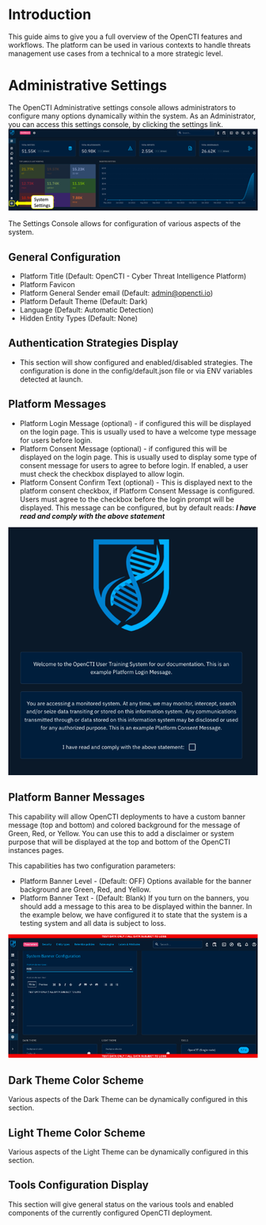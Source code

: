 # Introduction

This guide aims to give you a full overview of the OpenCTI features and workflows. The platform can be used in various contexts to handle threats management use cases from a technical to a more strategic level.

# Administrative Settings
The OpenCTI Administrative settings console allows administrators to configure many options dynamically within the system. As an Administrator, you can access this settings console, by clicking the settings link.
![Settings Link](./assets/system_settings.png?raw=true "System Settings")

The Settings Console allows for configuration of various aspects of the system.
## General Configuration
  - Platform Title (Default: OpenCTI - Cyber Threat Intelligence Platform)
  - Platform Favicon
  - Platform General Sender email (Default: admin@opencti.io) 
  - Platform Default Theme (Default: Dark)
  - Language (Default: Automatic Detection)
  - Hidden Entity Types (Default: None)

## Authentication Strategies Display
  - This section will show configured and enabled/disabled strategies. The configuration is done in the config/default.json file or via ENV variables detected at launch.

## Platform Messages
  - Platform Login Message (optional) - if configured this will be displayed on the login page. This is usually used to have a welcome type message for users before login.
  - Platform Consent Message (optional) - if configured this will be displayed on the login page. This is usually used to display some type of consent message for users to agree to before login. If enabled, a user must check the checkbox displayed to allow login.
  - Platform Consent Confirm Text (optional) - This is displayed next to the platform consent checkbox, if Platform Consent Message is configured. Users must agree to the checkbox before the login prompt will be displayed. This message can be configured, but by default reads: ***I have read and comply with the above statement***

![Platform Messages](./assets/platform_message_examples.png?raw=true "Platform Messages")

## Platform Banner Messages
This capability will allow OpenCTI deployments to have a custom banner message (top and bottom) and colored background for the message of Green, Red, or Yellow. You can use this to add a disclaimer or system purpose that will be displayed at the top and bottom of the OpenCTI instances pages.

This capabilities has two configuration parameters:
- Platform Banner Level - (Default: OFF) Options available for the banner background are Green, Red, and Yellow.
- Platform Banner Text - (Default: Blank) If you turn on the banners, you should add a message to this area to be displayed within the banner. In the example below, we have configured it to state that the system is a testing system and all data is subject to loss.

![Platform Banner](./assets/platform_banner.png?raw=true "Platform Banner")

## Dark Theme Color Scheme
Various aspects of the Dark Theme can be dynamically configured in this section.

## Light Theme Color Scheme
Various aspects of the Light Theme can be dynamically configured in this section.
## Tools Configuration Display
This section will give general status on the various tools and enabled components of the currently configured OpenCTI deployment.
